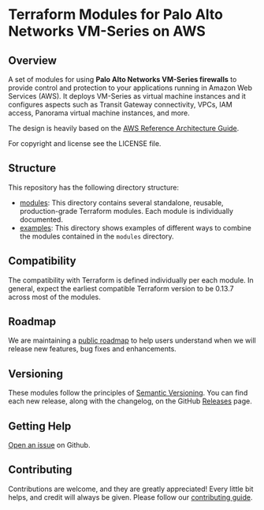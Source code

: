 # Terraform Modules for Palo Alto Networks VM-Series on AWS

## Overview

A set of modules for using **Palo Alto Networks VM-Series firewalls** to provide control and protection
to your applications running in Amazon Web Services (AWS). It deploys VM-Series as virtual machine
instances and it configures aspects such as Transit Gateway connectivity, VPCs, IAM access, Panorama virtual
machine instances, and more.

The design is heavily based on the [AWS Reference Architecture Guide](https://pandocs.tech/fw/110p-prime).

For copyright and license see the LICENSE file.

## Structure

This repository has the following directory structure:

* [modules](./modules): This directory contains several standalone, reusable, production-grade Terraform modules. Each module is individually documented.
* [examples](./examples): This directory shows examples of different ways to combine the modules contained in the
  `modules` directory.

## Compatibility

The compatibility with Terraform is defined individually per each module. In general, expect the earliest compatible
Terraform version to be 0.13.7 across most of the modules.

## Roadmap

We are maintaining a [public roadmap](https://github.com/orgs/PaloAltoNetworks/projects/33/views/1) to help users understand when we will release new features, bug fixes and enhancements.

## Versioning

These modules follow the principles of [Semantic Versioning](http://semver.org/). You can find each new release,
along with the changelog, on the GitHub [Releases](../../releases) page.

## Getting Help

[Open an issue](../../issues) on Github.

## Contributing

Contributions are welcome, and they are greatly appreciated! Every little bit helps,
and credit will always be given. Please follow our [contributing guide](./docs/contributing.md).

<!-- ## Who maintains these modules?

This repository is maintained by [Palo Alto Networks](https://www.paloaltonetworks.com/).
If you're looking for commercial support or services, send an email to [address not known yet]. -->
